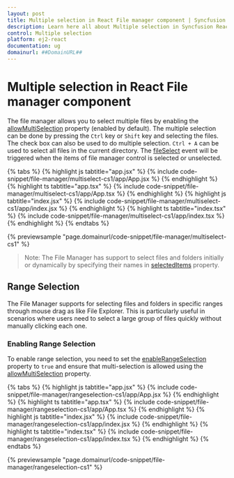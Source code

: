 ```yaml
---
layout: post
title: Multiple selection in React File manager component | Syncfusion
description: Learn here all about Multiple selection in Syncfusion React File manager component of Syncfusion Essential JS 2 and more.
control: Multiple selection 
platform: ej2-react
documentation: ug
domainurl: ##DomainURL##
---
```


# Multiple selection in React File manager component

The file manager allows you to select multiple files by enabling the [allowMultiSelection](https://ej2.syncfusion.com/react/documentation/api/file-manager/#allowmultiselection) property (enabled by default). The multiple selection can be done by pressing the `Ctrl` key or `Shift` key and selecting the files. The check box can also be used to do multiple selection. `Ctrl + A` can be used to select all files in the current directory. The [fileSelect](https://ej2.syncfusion.com/react/documentation/api/file-manager/#fileselect) event will be triggered when the items of file manager control is selected or unselected.

{% tabs %}
{% highlight js tabtitle="app.jsx" %}
{% include code-snippet/file-manager/multiselect-cs1/app/App.jsx %}
{% endhighlight %}
{% highlight ts tabtitle="app.tsx" %}
{% include code-snippet/file-manager/multiselect-cs1/app/App.tsx %}
{% endhighlight %}
{% highlight js tabtitle="index.jsx" %}
{% include code-snippet/file-manager/multiselect-cs1/app/index.jsx %}
{% endhighlight %}
{% highlight ts tabtitle="index.tsx" %}
{% include code-snippet/file-manager/multiselect-cs1/app/index.tsx %}
{% endhighlight %}
{% endtabs %}

 {% previewsample "page.domainurl/code-snippet/file-manager/multiselect-cs1" %}

>Note: The File Manager has support to select files and folders initially or dynamically by specifying their names in [selectedItems](https://ej2.syncfusion.com/react/documentation/api/file-manager/#selecteditems) property.

## Range Selection

The File Manager supports for selecting files and folders in specific ranges through mouse drag as like File Explorer. This is particularly useful in scenarios where users need to select a large group of files quickly without manually clicking each one. 

### Enabling Range Selection

To enable range selection, you need to set the [enableRangeSelection](https://ej2.syncfusion.com/react/documentation/api/file-manager/#enableRangeSelection) property to `true` and ensure that multi-selection is allowed using the [allowMultiSelection](https://ej2.syncfusion.com/react/documentation/api/file-manager/#allowmultiselection) property.

{% tabs %}
{% highlight js tabtitle="app.jsx" %}
{% include code-snippet/file-manager/rangeselection-cs1/app/App.jsx %}
{% endhighlight %}
{% highlight ts tabtitle="app.tsx" %}
{% include code-snippet/file-manager/rangeselection-cs1/app/App.tsx %}
{% endhighlight %}
{% highlight js tabtitle="index.jsx" %}
{% include code-snippet/file-manager/rangeselection-cs1/app/index.jsx %}
{% endhighlight %}
{% highlight ts tabtitle="index.tsx" %}
{% include code-snippet/file-manager/rangeselection-cs1/app/index.tsx %}
{% endhighlight %}
{% endtabs %}

 {% previewsample "page.domainurl/code-snippet/file-manager/rangeselection-cs1" %}